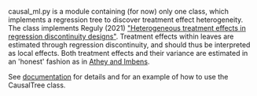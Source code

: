 causal_ml.py is a module containing (for now) only one class, which implements a regression tree to discover treatment effect heterogeneity. 
The class implements Reguly (2021) ["Heterogeneous treatment effects in regression discontinuity designs"](https://arxiv.org/abs/2106.11640). Treatment effects within leaves are 
estimated through regression discontinuity, and should thus be interpreted as local effects. Both treatment effects and their variance are 
estimated in an 'honest' fashion as in [Athey and Imbens](https://www.pnas.org/doi/10.1073/pnas.1510489113). 

See [documentation](https://www.firat-yaman.de/causal_tree/index.html) for details and for an example of how to use the CausalTree class.
